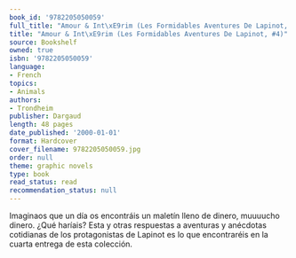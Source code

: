 ```yaml
---
book_id: '9782205050059'
full_title: "Amour & Int\xE9rim (Les Formidables Aventures De Lapinot, #4)"
title: "Amour & Int\xE9rim (Les Formidables Aventures De Lapinot, #4)"
source: Bookshelf
owned: true
isbn: '9782205050059'
language:
- French
topics:
- Animals
authors:
- Trondheim
publisher: Dargaud
length: 48 pages
date_published: '2000-01-01'
format: Hardcover
cover_filename: 9782205050059.jpg
order: null
theme: graphic novels
type: book
read_status: read
recommendation_status: null
---
```

Imaginaos que un día os encontráis un maletín lleno de dinero, muuuucho dinero.
¿Qué haríais?
Esta y otras respuestas a aventuras y anécdotas cotidianas de los protagonistas de Lapinot es lo que encontraréis en la cuarta entrega de esta colección.
